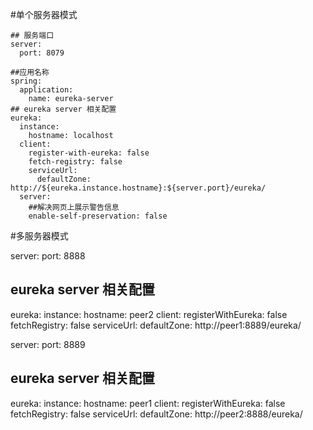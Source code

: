 #单个服务器模式

```
## 服务端口
server:
  port: 8079

##应用名称
spring:
  application:
    name: eureka-server
## eureka server 相关配置
eureka:
  instance:
    hostname: localhost
  client:
    register-with-eureka: false
    fetch-registry: false
    serviceUrl:
      defaultZone: http://${eureka.instance.hostname}:${server.port}/eureka/
  server:
    ##解决网页上展示警告信息
    enable-self-preservation: false

```

#多服务器模式

server:
  port: 8888

## eureka server 相关配置
eureka:
  instance:
    hostname: peer2
  client:
    registerWithEureka: false
    fetchRegistry: false
    serviceUrl:
      defaultZone: http://peer1:8889/eureka/


server:
  port: 8889

## eureka server 相关配置
eureka:
  instance:
    hostname: peer1
  client:
    registerWithEureka: false
    fetchRegistry: false
    serviceUrl:
      defaultZone: http://peer2:8888/eureka/